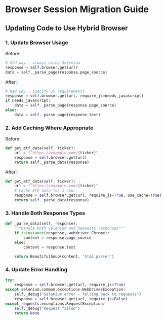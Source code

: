 # Browser Session Migration Guide

## Updating Code to Use Hybrid Browser

### 1. Update Browser Usage

Before:
```python
# Old way - always using Selenium
response = self.browser.get(url)
data = self._parse_page(response.page_source)
```

After:
```python
# New way - specify JS requirements
response = self.browser.get(url, require_js=needs_javascript)
if needs_javascript:
    data = self._parse_page(response.page_source)
else:
    data = self._parse_page(response.text)
```

### 2. Add Caching Where Appropriate

Before:
```python
def get_etf_data(self, ticker):
    url = f"https://example.com/{ticker}"
    response = self.browser.get(url)
    return self._parse_data(response)
```

After:
```python
def get_etf_data(self, ticker):
    url = f"https://example.com/{ticker}"
    # Cache ETF data for 1 hour
    response = self.browser.get(url, require_js=True, use_cache=True)
    return self._parse_data(response)
```

### 3. Handle Both Response Types

```python
def _parse_data(self, response):
    """Handle both Selenium and Requests responses"""
    if isinstance(response, webdriver.Chrome):
        content = response.page_source
    else:
        content = response.text
    
    return BeautifulSoup(content, 'html.parser')
```

### 4. Update Error Handling

```python
try:
    response = self.browser.get(url, require_js=True)
except selenium.common.exceptions.WebDriverException:
    self._debug("Selenium error - falling back to requests")
    response = self.browser.get(url, require_js=False)
except requests.exceptions.RequestException:
    self._debug("Request failed")
    return None 
